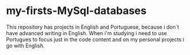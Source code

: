 # my-firsts-MySql-databases

This repository has projects in English and Portuguese, because i don´t have advanced writing in English. When i'm studying i need to use Portugues to focus just in the code content and on my personal projects i go with English.
